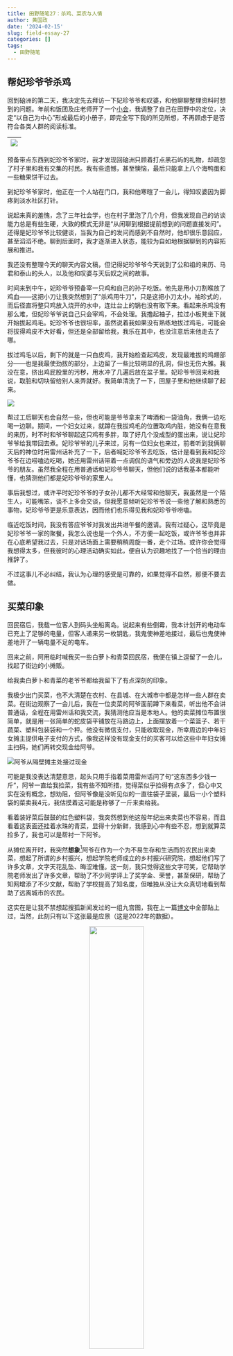 ```yaml
---
title: 田野随笔27：杀鸡、菜农与人情
author: 黄国政
date: '2024-02-15'
slug: field-essay-27
categories: []
tags:
  - 田野随笔
---
```


<!--more-->

## 帮妃珍爷爷杀鸡

回到硇洲的第二天，我决定先去拜访一下妃珍爷爷和叹婆，和他聊聊整理资料时想到的问题。年前和饭团及庄老师开了一个[小会](https://guozheng.rbind.io/posts/2024/02/biehua/)，我调整了自己在田野中的定位，决定“以自己为中心”形成最后的小册子，即完全写下我的所见所想，不再顾虑于是否符合各类人群的阅读标准。

|![](/images/posts/2024/02/02-15-question.png)|
|:-:|

预备带点东西到妃珍爷爷家时，我才发现回硇洲只顾着打点黑石屿的礼物，却疏忽了村子里和我有交集的村民。我有些遗憾，甚至懊恼，最后只能拿上八个海鸭蛋和一些糖果饼干过去。

到妃珍爷爷家时，他正在一个人站在门口，我和他寒暄了一会儿，得知叹婆因为脚疼到淡水社区打针。

说起来真的羞愧，念了三年社会学，也在村子里泡了几个月，但我发现自己的访谈能力总是有些生硬，大致的模式无非是“从闲聊到根据提前想到的问题直接发问”。还得是妃珍爷爷比较健谈，当我为自己的发问而感到不自然时，他却很乐意回应，甚至滔滔不绝。聊到后面时，我才逐渐进入状态，能较为自如地根据聊到的内容拓展和推进。

我还没有整理今天的聊天内容文稿，但记得妃珍爷爷今天说到了公和祖的来历、马君和泰山的头人，以及他和叹婆与天后奴之间的故事。

时间来到中午，妃珍爷爷预备宰一只鸡和自己的孙子吃饭。他先是用小刀割喉放了鸡血——这把小刀让我突然想到了“杀鸡用牛刀”，只是这把小刀太小，袖珍式的，而后径直将整只鸡放入烧开的水中，连灶台上的锅也没有取下来。看起来杀鸡没有那么难，但妃珍爷爷说自己只会宰鸡，不会处理。我撸起袖子，拉过小板凳坐下就开始拔起鸡毛。妃珍爷爷也很坦率，虽然说着我如果没有熟练地拔过鸡毛，可能会将拔得鸡皮不大好看，但还是全部留给我，我乐在其中，也没注意后来他走去了哪。

拔过鸡毛以后，剩下的就是一只白皮鸡，我开始检查起鸡皮，发现最难拔的鸡翅部分——也是我最使劲拔的部分，上边留了一些比较明显的孔洞，但也无伤大雅。我没在意，挤出鸡屁股里的污秽，用水冲了几遍后放在盆子里。妃珍爷爷回来和我说，取脏和切块留给别人来弄就好。我简单清洗了一下，回屋子里和他继续聊了起来。

![](/images/posts/2024/02/02-15-shaji.jpg)

帮过工后聊天也会自然一些，但也可能是爷爷拿来了啤酒和一袋油角，我俩一边吃喝一边聊。期间，一个妇女过来，就蹲在我拔鸡毛的位置取鸡内脏，她没有在意我的来历，时不时和爷爷聊起这只鸡有多胖，取了好几个没成型的蛋出来，说让妃珍爷爷给我带回去煮。妃珍爷爷的儿子来过，另有一位妇女也来过，前者听到我俩聊天后的神位时用雷州话补充了一下，后者喊妃珍爷爷去吃饭，估计是看到我和妃珍爷爷在边唠嗑边吃喝，她还用雷州话带着一点调侃的语气和旁边的人说我是妃珍爷爷的朋友。虽然我全程在用普通话和妃珍爷爷聊天，但他们说的话我基本都能听懂，也猜测他们都是妃珍爷爷的家里人。

事后我想过，或许平时妃珍爷爷的子女孙儿都不大经常和他聊天，我虽然是一个陌生人，可能嘴笨，谈不上多会交谈，但我愿意倾听妃珍爷爷说一些他了解和熟悉的事物，妃珍爷爷更是乐意表达，因而他们也乐得见我和妃珍爷爷唠嗑。

临近吃饭时间，我没有答应爷爷对我发出共进午餐的邀请。我有过疑心，这毕竟是妃珍爷爷一家的聚餐，我怎么说也是一个外人，不方便一起吃饭，或许爷爷也并非在心底希望我过去，只是对话场面上需要稍稍周旋一番，走个过场。或许你会觉得我想得太多，但我彼时的心理活动确实如此，便自认为识趣地找了一个恰当的理由推辞了。

不过这事儿不必纠结，我认为心理的感受是可靠的，如果觉得不自然，那便不要去做。

## 买菜印象

回民宿后，我载一位客人到码头坐船离岛。说起来有些倒霉，我本计划开的电动车已充上了足够的电量，但客人递来另一枚钥匙，我鬼使神差地接过，最后也鬼使神差地开了一辆电量不足的电车。

回来之前，阿用临时喊我买一些白萝卜和青菜回民宿，我便在镇上逗留了一会儿，找起了街边的小摊贩。

给我卖白萝卜和青菜的老爷爷都给我留下了有点深刻的印象。

我极少出门买菜，也不大清楚在农村、在县城、在大城市中都是怎样一些人群在卖菜。在街边观察了一会儿后，我在一位卖菜的阿爷面前蹲下来看菜，听出他不会讲普通话，全程在用雷州话和我交流，我猜测他应当是本地人。他的卖菜摊位布置很简单，就是用一张简单的蛇皮袋平铺放在马路边上，上面摆放着一个菜篮子、若干蔬菜、塑料包装袋和一个秤。他没有微信支付，只能收取现金，所幸周边的中年妇女摊主提供电子支付的方式，像我这样没有现金支付的买客可以给这些中年妇女摊主扫码，她们再转交现金给阿爷。

![阿爷从隔壁摊主处接过现金](/images/posts/2024/02/02-15-maicai.jpg)

可能是我没表达清楚意思，起头只用手指着菜用雷州话问了句“这东西多少钱一斤”，阿爷一直给我捡菜，我有些不知所措，觉得菜似乎捡得有点多了，但心中又实在没有概念，想劝阻，但阿爷像是没听见似的一直往袋子里装，最后一小个塑料袋的菜卖我4元，我估摸着这可能是称够了一斤来卖给我。

看着装好菜后鼓鼓的红色塑料袋，我突然想到他这般年纪出来卖菜也不容易，而且看着这表面还挂着水珠的青菜，显得十分新鲜，我感到心中有些不忍，想到就算菜捡多了，我也可以是帮衬一下阿爷。

从摊位离开时，我突然**想象**[^note1]阿爷在作为一个为不易生存和生活而的农民出来卖菜，想起了所谓的乡村振兴，想起学院老师成立的乡村振兴研究院，想起他们写了许多文章，文字天花乱坠、晦涩难懂。这一刻，我只觉得这些文字可笑，它帮助学院老师发出了许多文章，帮助了不少同学评上了奖学金、荣誉，甚至保研，帮助了知网增添了不少文献，帮助了学校提高了知名度，但唯独从没让大众真切地看到帮助了远离城市的农民。

[^note1]: 强调这是一个“想象”的动作，原因是这可能也只是我的臆想，我没办法百分百说明阿爷的生活不容易。或许他的真实生活状况也不错，只是在家中闲来无事，因此出来卖菜？我不清楚，但彼时的“想象”反映着我的真实感受。

这实在是让我不禁想起搜狐新闻发过的一组九宫图，我在上一篇[博文](https://guozheng.rbind.io/posts/2024/02/meet-in-4th/)中全部贴上过，当然，此刻只有以下这张最是应景（这是2022年的数据）。

<center>
<img src=https://guozheng.rbind.io/images/posts/2024/02/02-13-old.jpg width=50%>
</center>

当然，我们可以对这个数据持保留态度。我在X上浏览信息时，也时常会认为不法分子喜欢抓着某些话题夹带私货，夸夸其谈，贬损国内的状况。但扪心自问，国内的情况真的有官媒宣传得那么蒸蒸日上吗？我实在是认为，与其投入大量国家基金给高校教师写一些八股文式的官话论文，变着花样地分析原因、提出机制、建议，还不如让他们自己亲身走进农村，记录下一些真实、带有真情实感的文字——我们的社会太缺少能“看见”的人，尽管外界的声音告诉我，有些“看见”不被允许，而“看见”之后的发声更是不被允许。

好了，前面才骂别人夹带私货，此刻我却也要夹带自己的私货。我想说，我还想到我实在是幸运。或许我不是一个合格的社会学学生，学不到多强的社会学学科技能，也没写出什么文章，但我有时会因为想到个体之间命运的差异并非完全由个人决定，还有背后看不见的结构和力量时，我会感到宽慰。这种宽慰不是一种逃避式的自我安慰[^note2]，例如，我没能完成这件事情不是因为我的不努力，而是社会太难了——我一向反对这种借口，也看不起这种自我掩护。我只我知道我是幸运的一代，更是幸运地出生在一个并不贫穷的家庭，因而我能一路接受教育，过上可以去旅游、去花上许多时间阅读和写作的生活。我不认为每一个当下拥有较高社会地位、经济地位和政治地位的人可以完全理所当然地认为自己本就应当享有这些资源，但看起来他们中的很多人都不知道，甚至是主动忘记了个人以外的因素。

[^note2]: 但我会大方承认，另有一种宽慰发生在我的向上比较中。比如，我很羡慕在[湛江青年见面会](https://guozheng.rbind.io/posts/2024/02/meet-in-4th/)上认识的，作为13年文科状元考上北大社会学的宋老师，但我知道，我和她自小接触到的习惯培养、资源和能力训练都存在差异。我不会因此心安理得地接受自己的平庸，但也不必妄自菲薄。

我一直很喜欢公众号怀子安写的《[不要说对不起](https://mp.weixin.qq.com/s/xduu8skkEXqmeiI_jOnxRg)》，实在喜欢，在此摘录几段：

> “对弱者给予帮助，对于同样面对生活苦难的我们而言，或许有些困难，但至少应该保持那一份长久不变的同情。最近网络上很多人讲起了社达主义，也就是社会达尔文主义，物竞天择，适者生存，认为贫穷愚昧的人活该被社会淘汰，长得帅学历高家里富才允许在网络上活跃，认为给农村单身老头上五保户是浪费财政资源，认为贫穷还在养育两个孩子的母亲愚昧至极，认为年纪轻轻患上抑郁症的孩子是在为自己学习能力差找借口，认为成绩不好的孩子活该去中专大专，活该成为社会的底层，张口闭口要对方多读点书，嘲笑对方见识的贫瘠，动不动就开始炫耀自己的ip地址，说些什么一年生活费能够对方活一辈子的话语。
> 
> 我暂且不说众人拾柴火焰高的道理，几十年前先让一部分富起来的另一面，是先牺牲另外一大部分，优越的人总爱炫耀祖辈的努力，却不明了另一部分父辈面朝黄土背朝天，一锄头一镐子挖出来的牺牲，最早特区建设的钱到底哪里来的，是大陆贱买农民谷，香港高卖国家粮换来的，是山西煤窑里黑头涂脸和无数矿难生命换来的，是东北大庆枯竭换来的，到这里却成了我富是我父辈努力，你苦是你罪有应得，属实是说不过去，甚至说是令人愤慨，共同富裕是我们最大的灵魂，怎么慢慢全被抛弃了呢。
> 
> ……
>
> **前几年高中端午节的时候，学校喊我们这群学生去慰问一下附近社区里的贫困家庭，我一个人拿着油和米，按着地址跑到了一个昏暗的二楼，敲门等待许久，发现开门的是一个佝偻的老奶奶，还有一个不太会说话，戴着助听器的女孩，屋里很朴素，傍晚连灯都没有开，老奶奶说是省一点钱，可是这又能省多少呢，几分，亦或者几毛，我看到她们这样，心里是难过的很，想说一点安慰的话，却不知道说什么好，放下东西，问候几句，老奶奶一直对我说麻烦你了小伙子，对不起呀，给你添麻烦了，小姑娘也是怯生生的望着我，吃力的说了一声谢谢，眼里全是愧疚和歉意**。
>
> **我实在是忍不了，匆匆跑出来，关上门，蹲在楼梯间抹眼泪，该说对不起是我，是我们，该愧疚的是我们，七十多年了，说好的共同富裕，说好的一起过得好，是我们食言了，对不起**。”


## 做人情之未遂与遂

待我预备离开码头回民宿时，车子已经快开不动了。无奈之下，我只好看看能不能找人帮忙接插座给电车充电。

这事情对我来说具有一定挑战性，我疑心自己怎么会如此薄面皮，找人帮忙借个地方给电车充电也不是很容易开口表达。但在村子里泡了一段时间，定了念头以后，我便也行动了起来。

我先是找到一家门面有插座的杂货店，外面有个水果摊，我想着直接请求充电似乎不大合理，便买了38块的柑橘，之后便提出了自己的请求。怎知水果摊摊主告诉我这块是他在借杂货店的电，我如果要借电，得和店主讲。我只好去找店主，没曾想店主说杂货铺很多电器都在用电，到处都在接电，担心再给我我的电动车充电会跳闸。

“不好意思，帮不了你。”店主说，她留着一头染了棕色的过耳短发。

我失望地离开了，虽然知道别人没有义务帮助自己，但遭到拒绝以后还是很难过。

从杂货店里走出来，水果摊的摊主和一位大妈告诉我可以找修电车的地方借电，我边瞅着电量显示版面，边小心翼翼地开向修电车。

修车师傅戴着帽子，长得挺高，穿着工作服显得整个人很是干练，听过我的请求后让我把电动车推上来，找来一边的插座给我，而后又默不作声地去干活了。

我心里很是感激，想起上一个修车店的师傅才跟我说电动车太多了，你充一下，我充一下，到时都看不见了，妨碍干活，拒绝了我的请求。我央求几分钟即可，他只说这不是时间的问题，而是会不会妨碍干活。

给车子充上电后，买包烟的想法突然窜上心头。我打量了一下四周，发现隔壁就有个小卖部，便过去端详起了香烟栏。

中华45，芙蓉王25……看着我犹犹豫豫，不知如何选择，老板娘问我买来自己抽还是给别人，我说给别人抽，她便给我推荐了芙蓉王。

我拿着芙蓉王回到车边上坐着，待电量充得差不多时，连忙上前给师傅递烟。师傅摆手说自己不吸，我说没有他估计今天可回不去了。可能是我“热情洋溢”？不多时师傅抽了两根出来，拿出一根向一位朋友示意。

见状，我也带着愉悦的心情满意地离开。至于剩下的这包芙蓉王，我想到去拜访妃珍爷爷时才懊悔没有准备多一些礼物回来，今天买的柑橘和香烟就作为之后的人情吧。